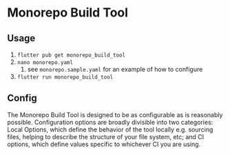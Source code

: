 # Monorepo Build Tool

## Usage

1. `flutter pub get monorepo_build_tool`
2. `nano monorepo.yaml`
   1. see `monorepo.sample.yaml` for an example of how to configure
3. `flutter run monorepo_build_tool`


## Config
The Monorepo Build Tool is designed to be as configurable as is reasonably possible. Configuration options
are broadly divisible into two categories: Local Options, which define the behavior of the tool locally
e.g. sourcing files, helping to describe the structure of your file system, etc; and CI options,
which define values specific to whichever CI you are using.
